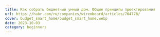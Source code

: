 ```yaml
---
title: Как собрать бюджетный умный дом. Общие принципы проектирования
url: https://habr.com/ru/companies/wirenboard/articles/764778/
cover: budget_smart_home/budget_smart_home.webp
date: 2023-10-03
category: beginners
---
```

